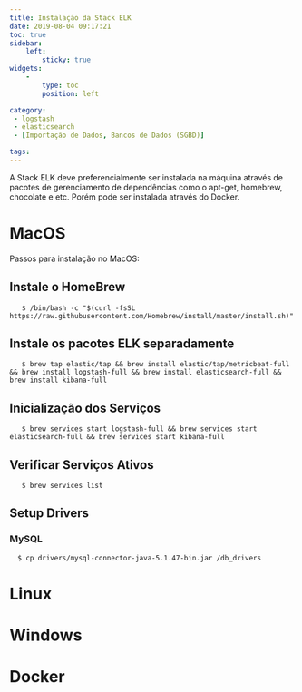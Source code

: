 ```yaml
---
title: Instalação da Stack ELK
date: 2019-08-04 09:17:21
toc: true
sidebar:
    left:
        sticky: true
widgets:
    -
        type: toc
        position: left

category:
 - logstash
 - elasticsearch 
 - [Importação de Dados, Bancos de Dados (SGBD)]

tags:
---
```


A Stack ELK deve preferencialmente ser instalada na máquina através de pacotes de gerenciamento de dependências como o apt-get, homebrew, chocolate e etc. Porém pode ser instalada através do Docker.

# MacOS
Passos para instalação no MacOS:

## Instale o HomeBrew

```shell script
   $ /bin/bash -c "$(curl -fsSL https://raw.githubusercontent.com/Homebrew/install/master/install.sh)" 
```
## Instale os pacotes ELK separadamente

```shell script
   $ brew tap elastic/tap && brew install elastic/tap/metricbeat-full && brew install logstash-full && brew install elasticsearch-full && brew install kibana-full
```

## Inicialização dos Serviços

```shell script
   $ brew services start logstash-full && brew services start elasticsearch-full && brew services start kibana-full
```

## Verificar Serviços Ativos

```shell script
   $ brew services list
```

## Setup Drivers
  
### MySQL

```shell script
  $ cp drivers/mysql-connector-java-5.1.47-bin.jar /db_drivers
```


# Linux

# Windows

# Docker
